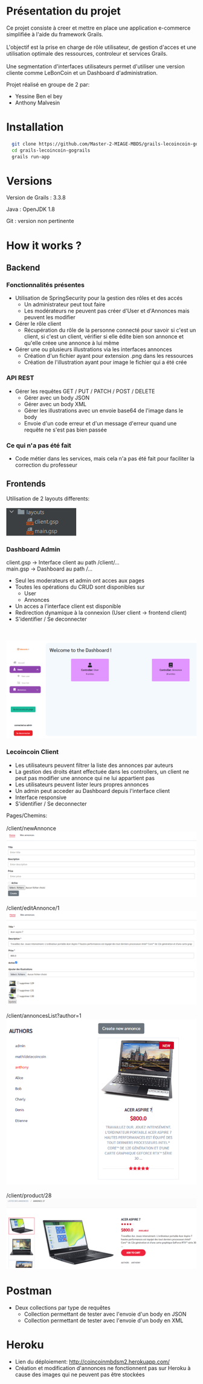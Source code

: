 # Présentation du projet

Ce projet consiste à creer et mettre en place une application e-commerce
simplifiée à l'aide du framework
Grails.
<br><br>
L'objectif est la prise en charge de rôle utilisateur, de gestion d'acces
et une utilisation optimale des
ressources, controleur et services Grails.
<br><br>
Une segmentation d'interfaces utilisateurs permet d'utiliser une version cliente comme LeBonCoin
et un Dashboard d'administration.

Projet réalisé en groupe de 2 par:
- Yessine Ben el bey
- Anthony Malvesin

# Installation

```bash
  git clone https://github.com/Master-2-MIAGE-MBDS/grails-lecoincoin-gograils.git
  cd grails-lecoincoin-gograils
  grails run-app
```

# Versions
Version de Grails : 3.3.8

Java : OpenJDK 1.8

Git : version non pertinente

# How it works ?

## Backend

### Fonctionnalités présentes

- Utilisation de SpringSecurity pour la gestion des rôles et des accés
  - Un administrateur peut tout faire
  - Les modérateurs ne peuvent pas créer d'User et d'Annonces mais peuvent les modifier
- Gérer le rôle client
  - Récupération du rôle de la personne connecté pour savoir si c'est un client, si c'est un client, vérifier si elle édite bien son annonce et qu'elle créee une annonce à       lui même
- Gérer une ou plusieurs illustrations via les interfaces annonces
   - Création d'un fichier ayant pour extension .png dans les ressources
   - Création de l'illustration ayant pour image le fichier qui a été crée
### API REST
- Gérer les requêtes GET / PUT / PATCH / POST / DELETE
  - Gérer avec un body JSON
  - Gérer avec un body XML
  - Gérer les illustrations avec un envoie base64 de l'image dans le body
  - Envoie d'un code erreur et d'un message d'erreur quand une requête ne s'est pas bien passée
### Ce qui n'a pas été fait
- Code métier dans les services, mais cela n'a pas été fait pour faciliter la correction du professeur
## Frontends

Utilisation de 2 layouts differents:
<br><br>
![](./grails-app/assets/images/screenshot/layouts.PNG)
### Dashboard Admin
client.gsp -> Interface client au path /client/... <br>
main.gsp -> Dashboard au path /... <br>

- Seul les moderateurs et admin ont acces aux pages
- Toutes les opérations du CRUD sont disponibles sur
  - User
  - Annonces
- Un acces a l'interface client est disponible
- Redirection dynamique à la connexion (User client -> frontend client)
- S'identifier / Se deconnecter


<br><br>
![](./grails-app/assets/images/screenshot/home.PNG)

### Lecoincoin Client

- Les utilisateurs peuvent filtrer la liste des annonces par auteurs
- La gestion des droits étant effectuée dans les controllers, un client ne peut pas modifier une annonce qui ne lui appartient pas
- Les utilisateurs peuvent lister leurs propres annonces
- Un admin peut acceder au Dashboard depuis l'interface client
- Interface responsive
- S'identifier / Se deconnecter

Pages/Chemins:
<br><br>
/client/newAnnonce
![](./grails-app/assets/images/screenshot/newannonce.PNG)
<br><br>
/client/editAnnonce/1
![](./grails-app/assets/images/screenshot/editAnnonce.PNG)
<br><br>
/client/annoncesList?author=1
![](./grails-app/assets/images/screenshot/listByAuthor.PNG)
<br><br>
/client/product/28
![](./grails-app/assets/images/screenshot/product.PNG)

# Postman
 - Deux collections par type de requêtes
   - Collection permettant de tester avec l'envoie d'un body en JSON
   - Collection permettant de tester avec l'envoie d'un body en XML
# Heroku
  - Lien du déploiement: http://coincoinmbdsm2.herokuapp.com/
  - Création et modification d'annonces ne fonctionnent pas sur Heroku à cause des images qui ne peuvent pas être stockées


